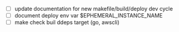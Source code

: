 - [ ] update documentation for new makefile/build/deploy dev cycle
- [ ] document deploy env var $EPHEMERAL_INSTANCE_NAME
- [ ] make check buil ddeps target (go, awscli)
